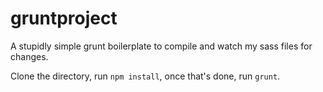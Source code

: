 gruntproject
============

A stupidly simple grunt boilerplate to compile and watch my sass files for changes.

Clone the directory, run `npm install`, once that's done, run `grunt`.